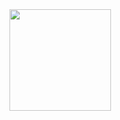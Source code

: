 
<div>
  <a href="https://github.com/TheHopsBR">
  <img height="180em" src="https://github-readme-stats.vercel.app/api?username=thehopsbr&show_icons=true&theme=dracula&include_all_commits=true&count_private=true"/>
</div>
